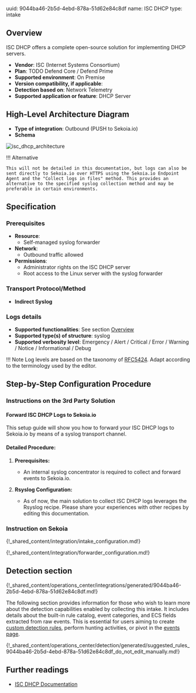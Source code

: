 uuid: 9044ba46-2b5d-4ebd-878a-51d62e84c8df
name: ISC DHCP
type: intake

## Overview

ISC DHCP offers a complete open-source solution for implementing DHCP servers.

- **Vendor**: ISC (Internet Systems Consortium)
- **Plan**: TODO Defend Core / Defend Prime
- **Supported environment**: On Premise
- **Version compatibility, if applicable**:
- **Detection based on**: Network Telemetry
- **Supported application or feature**: DHCP Server

## High-Level Architecture Diagram

- **Type of integration**: Outbound (PUSH to Sekoia.io)
- **Schema**

![isc_dhcp_architecture](/assets/integration/isc_dhcp_architecture.png)

!!! Alternative

    This will not be detailed in this documentation, but logs can also be sent directly to Sekoia.io over HTTPS using the Sekoia.io Endpoint Agent and the "Collect logs in files" method. This provides an alternative to the specified syslog collection method and may be preferable in certain environments.

## Specification

### Prerequisites


- **Resource**:
    - Self-managed syslog forwarder
- **Network**:
    - Outbound traffic allowed
- **Permissions**:
    - Administrator rights on the ISC DHCP server
    - Root access to the Linux server with the syslog forwarder

### Transport Protocol/Method

- **Indirect Syslog**

### Logs details

- **Supported functionalities**: See section [Overview](#overview)
- **Supported type(s) of structure**: syslog
- **Supported verbosity level**: Emergency / Alert / Critical / Error / Warning / Notice / Informational / Debug

!!! Note
    Log levels are based on the taxonomy of [RFC5424](https://datatracker.ietf.org/doc/html/rfc5424). Adapt according to the terminology used by the editor.

## Step-by-Step Configuration Procedure

### Instructions on the 3rd Party Solution

#### Forward ISC DHCP Logs to Sekoia.io

This setup guide will show you how to forward your ISC DHCP logs to Sekoia.io by means of a syslog transport channel.

#### Detailed Procedure:

1. **Prerequisites:**
   - An internal syslog concentrator is required to collect and forward events to Sekoia.io.

2. **Rsyslog Configuration:**
   - As of now, the main solution to collect ISC DHCP logs leverages the Rsyslog recipe. Please share your experiences with other recipes by editing this documentation.

### Instruction on Sekoia

{!_shared_content/integration/intake_configuration.md!}

{!_shared_content/integration/forwarder_configuration.md!}

## Detection section

{!_shared_content/operations_center/integrations/generated/9044ba46-2b5d-4ebd-878a-51d62e84c8df.md!}

The following section provides information for those who wish to learn more about the detection capabilities enabled by collecting this intake. It includes details about the built-in rule catalog, event categories, and ECS fields extracted from raw events. This is essential for users aiming to create [custom detection rules](/docs/xdr/features/detect/sigma.md), perform hunting activities, or pivot in the [events page](/docs/xdr/features/investigate/events.md).

{!_shared_content/operations_center/detection/generated/suggested_rules_9044ba46-2b5d-4ebd-878a-51d62e84c8df_do_not_edit_manually.md!}

## Further readings

- [ISC DHCP Documentation](https://www.isc.org/dhcp/)